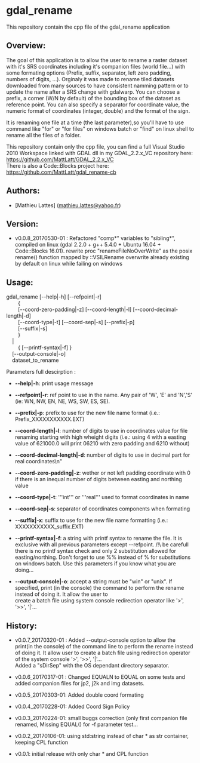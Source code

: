 # gdal_rename

This repository contain the cpp file of the gdal_rename application

Overview:
------------------------------------------------------------------------------

The goal of this application is to allow the user to rename a raster dataset 
with it's SRS coordinates including it's companion files (world file...) with some 
formating options (Prefix, suffix, separator, left zero padding, numbers of digits, ...).
Orginaly it was made to rename tiled datasets downloaded from many sources to have 
consistent namming pattern or to update the name after a SRS change with gdalwarp.
You can choose a prefix, a corner (W/N by default) of the bounding box of the dataset 
as reference point. You can also specify a separator for coordinate value, the numeric
format of coordinates (integer, double) and the format of the sign.

It is renaming one file at a time (the last parameter),so you'll have to use command like
"for" or "for files" on windows batch or "find" on linux shell to rename all the files
of a folder.

This repository contain only the cpp file, you can find a full Visual Studio 2010
Workspace linked with GDAL dll in my GDAL_2.2.x_VC repository
here: https://github.com/MattLatt/GDAL_2.2.x_VC   
There is also a Code::Blocks project here: https://github.com/MattLatt/gdal_rename-cb   


Authors:
------------------------------------------------------------------------------

* [Mathieu Lattes] (mathieu.lattes@yahoo.fr)

Version:
------------------------------------------------------------------------------


* v0.0.8_20170530-01 : Refactored "comp*" variables to "sibling*", compiled on linux (gdal 2.2.0 + g++ 5.4.0 + 
        Ubuntu 16.04 + Code::Blocks 16.01). rewrite proc "renameFileNoOverWrite"  as the posix rename() function
        mapped by ::VSILRename overwrite already existing by default on linux while failing on windows


Usage:
------------------------------------------------------------------------------

gdal_rename [--help|-h] [--refpoint|-r]  
&nbsp;&nbsp;&nbsp;&nbsp;&nbsp;&nbsp;&nbsp;&nbsp;{  
&nbsp;&nbsp;&nbsp;&nbsp;&nbsp;&nbsp;&nbsp;&nbsp;[--coord-zero-padding|-z] [--coord-length|-l] [--coord-decimal-length|-d]  
&nbsp;&nbsp;&nbsp;&nbsp;&nbsp;&nbsp;&nbsp;&nbsp;[--coord-type|-t] [--coord-sep|-s] [--prefix|-p]  
&nbsp;&nbsp;&nbsp;&nbsp;&nbsp;&nbsp;&nbsp;&nbsp;[--suffix|-s]  
&nbsp;&nbsp;&nbsp;&nbsp;&nbsp;&nbsp;&nbsp;&nbsp;}   
&nbsp;&nbsp;&nbsp;&nbsp;|   
&nbsp;&nbsp;&nbsp;&nbsp;&nbsp;&nbsp;&nbsp;&nbsp;{ [--printf-syntax|-f] }  
&nbsp;&nbsp;&nbsp;&nbsp;[--output-console|-o]  
&nbsp;&nbsp;&nbsp;&nbsp;dataset_to_rename   

Parameters full descirption :

* **--help|-h**: print usage message

* **--refpoint|-r**: ref point to use in the name. Any pair of 'W', 'E' 
					 and 'N','S' (ie: WN, NW, EN, NE, WS, SW, ES, SE).
					
* **--prefix|-p**: prefix to use for the new file name format (i.e.:
				   Prefix_XXXXXXXXXXX.EXT)
				  
* **--coord-length|-l**: number of digits to use in coordinates value 
						 for file renaming starting with high wheight 
						 digits (i.e.: using 4 with a easting value of
						 621000.0 will print 06210 with zero padding and
						 6210 without)

* **--coord-decimal-length|-d**: number of digits to use in decimal part for real coordinates\n"
						
* **--coord-zero-padding|-z**: wether or not left padding coordinate with 0 
							   if there is an inequal number of digits between
							   easting and northing value
							  
* **--coord-type|-t**: '''int''' or '''real''' used to format coordinates in name

* **--coord-sep|-s**: separator of coordinates components when formating

* **--suffix|-x**: suffix to use for the new file name formatting (i.e.:
				   XXXXXXXXXXX_suffix.EXT)
			
* **--printf-syntax|-f**: a string with printf syntax to rename the file. 
						  It is exclusive with all previous parameters 
						  except --refpoint.
						  /!\ be carefull there is no printf syntax check and 
						  only 2 substitution allowed for easting/northing.
						  Don't forget to use %% instead of % for substitutions
						  on windows batch.
						  Use this parameters if you know what you are doing...

* **--output-console|-o**: accept a string must be "win" or "unix".
						  If specified, print (in the console) the command to
						  perform the rename instead of doing it. It allow the user to  
						  create a batch file using system console redirection operator
						  like '>', '>>', '|'...	

History:
------------------------------------------------------------------------------
* v0.0.7_20170320-01 : Added --output-console option to allow the print(in the console) 
of the command line to perform the rename instead of doing it. It allow user to create 
a batch file using redirection operator of the system	console '>', '>>', '|'...					
					   Added a "sDirSep" with the OS dependant directory separator. 		

* v0.0.6_20170317-01 : Changed EQUALN to EQUAL on some tests and added companion 
					   files for jp2, j2k and img datasets.

* v0.0.5_20170303-01: Added double coord formating

* v0.0.4_20170228-01: Added Coord Sign Policy

* v0.0.3_20170224-01: small buggs correction (only first companion file
					renamed, Missing EQUAL() for -f parameter test...

* v0.0.2_20170106-01: using std:string instead of char * as str container, keeping
					CPL function
					
* v0.0.1: initial release with only char * and CPL function
